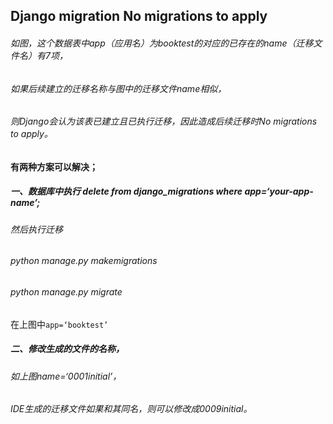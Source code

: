 

## Django migration No migrations to apply

###### 如图，这个数据表中app（应用名）为booktest的对应的已存在的name（迁移文件名）有7项，

###### 如果后续建立的迁移名称与图中的迁移文件name相似，

###### 则Django会认为该表已建立且已执行迁移，因此造成后续迁移时No migrations to apply。





#### 有两种方案可以解决；

#####  一、数据库中执行 delete from django_migrations where app=‘your-app-name’;

######  然后执行迁移

######  python manage.py makemigrations

######  python manage.py migrate

 在上图中`app=‘booktest’`

#####  二、修改生成的文件的名称，

###### 如上图name=‘0001initial’，

###### IDE生成的迁移文件如果和其同名，则可以修改成0009initial。


